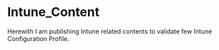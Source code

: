 # Intune_Content
Herewith I am publishing Intune related contents to validate few Intune Configuration Profile. 
